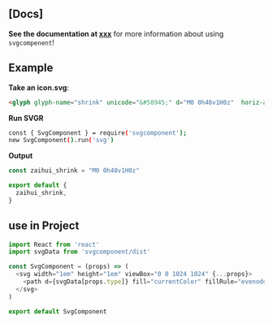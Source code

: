 
## [Docs]

**See the documentation at [xxx]()** for more information about using `svgcompenent`!


## Example

**Take an icon.svg**:

```html
<glyph glyph-name="shrink" unicode="&#58945;" d="M0 0h48v1H0z"  horiz-adv-x="1024" />
```

**Run SVGR**

```sh
const { SvgComponent } = require('svgcomponent');
new SvgComponent().run('svg')
```

**Output**

```js
const zaihui_shrink = "M0 0h48v1H0z"

export default {
  zaihui_shrink,
}
```

## use in Project
```js
import React from 'react'
import svgData from 'svgcomponent/dist'

const SvgComponent = (props) => (
  <svg width="1em" height="1em" viewBox="0 0 1024 1024" {...props}>
    <path d={svgData[props.type]} fill="currentColor" fillRule="evenodd" />
  </svg>
)

export default SvgComponent
```
